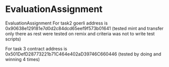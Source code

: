 # EvaluationAssignment
EvaluationAssignment
For task2 goerli address is 0x90638e129181e7d0d2c84dcd65eef9f573b01641 (tested mint and transfer only there as rest were tested on remix and criteria was not to write test scripts)


For task 3 contract address is 0x501DefD28773221b71C464e402aD39746C660446 (tested by doing and winning 4 times)
